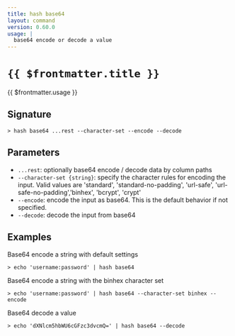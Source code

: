 ```yaml
---
title: hash base64
layout: command
version: 0.60.0
usage: |
  base64 encode or decode a value
---
```


# `{{ $frontmatter.title }}`

<div style='white-space: pre-wrap;'>{{ $frontmatter.usage }}</div>

## Signature

`> hash base64 ...rest --character-set --encode --decode`

## Parameters

- `...rest`: optionally base64 encode / decode data by column paths
- `--character-set {string}`: specify the character rules for encoding the input.
  Valid values are 'standard', 'standard-no-padding', 'url-safe', 'url-safe-no-padding','binhex', 'bcrypt', 'crypt'
- `--encode`: encode the input as base64. This is the default behavior if not specified.
- `--decode`: decode the input from base64

## Examples

Base64 encode a string with default settings

```shell
> echo 'username:password' | hash base64
```

Base64 encode a string with the binhex character set

```shell
> echo 'username:password' | hash base64 --character-set binhex --encode
```

Base64 decode a value

```shell
> echo 'dXNlcm5hbWU6cGFzc3dvcmQ=' | hash base64 --decode
```
